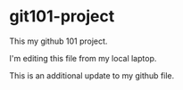 # git101-project

This my github 101 project.

I'm editing this file from my local laptop.

This is an additional update to my github file.
